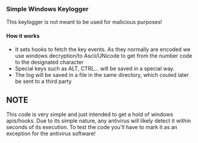 ### Simple Windows Keylogger

This keylogger is not meant to be used for malicious purposes!

#### How it works
- It sets hooks to fetch the key events. As they normally are encoded we use windows decryption/to Ascii/UNicode to get from the number code to the designated character
- Special keys such as ALT, CTRL... will be saved in a special way.
- The log will be saved in a file in the same directory, which couled later be sent to a third party

## NOTE
This code is very simple and just intended to get a hold of windows apis/hooks. Due to its simple nature, any antivirus will likely detect it within seconds of its execution.
To test the code you'll have to mark it as an exception for the antivirus software!

